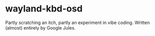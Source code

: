 # wayland-kbd-osd

Partly scratching an itch, partly an experiment in vibe coding. Written (almost) entirely by Google Jules.
